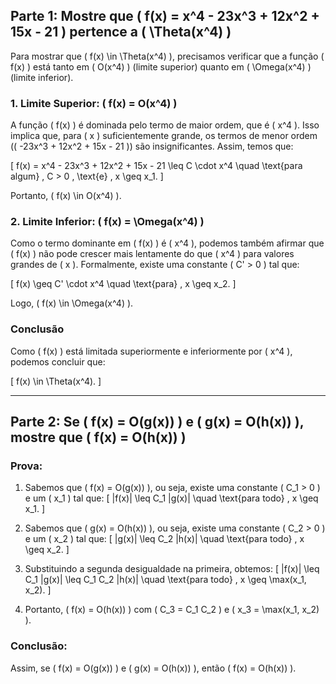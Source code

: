 ## Parte 1: Mostre que \( f(x) = x^4 - 23x^3 + 12x^2 + 15x - 21 \) pertence a \( \Theta(x^4) \)

Para mostrar que \( f(x) \in \Theta(x^4) \), precisamos verificar que a função \( f(x) \) está tanto em \( O(x^4) \) (limite superior) quanto em \( \Omega(x^4) \) (limite inferior).

### 1. Limite Superior: \( f(x) = O(x^4) \)

A função \( f(x) \) é dominada pelo termo de maior ordem, que é \( x^4 \). Isso implica que, para \( x \) suficientemente grande, os termos de menor ordem (\( -23x^3 + 12x^2 + 15x - 21 \)) são insignificantes. Assim, temos que:

\[
f(x) = x^4 - 23x^3 + 12x^2 + 15x - 21 \leq C \cdot x^4 \quad \text{para algum} \, C > 0 \, \text{e} \, x \geq x_1.
\]

Portanto, \( f(x) \in O(x^4) \).

### 2. Limite Inferior: \( f(x) = \Omega(x^4) \)

Como o termo dominante em \( f(x) \) é \( x^4 \), podemos também afirmar que \( f(x) \) não pode crescer mais lentamente do que \( x^4 \) para valores grandes de \( x \). Formalmente, existe uma constante \( C' > 0 \) tal que:

\[
f(x) \geq C' \cdot x^4 \quad \text{para} \, x \geq x_2.
\]

Logo, \( f(x) \in \Omega(x^4) \).

### Conclusão

Como \( f(x) \) está limitada superiormente e inferiormente por \( x^4 \), podemos concluir que:

\[
f(x) \in \Theta(x^4).
\]

---

## Parte 2: Se \( f(x) = O(g(x)) \) e \( g(x) = O(h(x)) \), mostre que \( f(x) = O(h(x)) \)

### Prova:

1. Sabemos que \( f(x) = O(g(x)) \), ou seja, existe uma constante \( C_1 > 0 \) e um \( x_1 \) tal que:
   \[
   |f(x)| \leq C_1 |g(x)| \quad \text{para todo} \, x \geq x_1.
   \]

2. Sabemos que \( g(x) = O(h(x)) \), ou seja, existe uma constante \( C_2 > 0 \) e um \( x_2 \) tal que:
   \[
   |g(x)| \leq C_2 |h(x)| \quad \text{para todo} \, x \geq x_2.
   \]

3. Substituindo a segunda desigualdade na primeira, obtemos:
   \[
   |f(x)| \leq C_1 |g(x)| \leq C_1 C_2 |h(x)| \quad \text{para todo} \, x \geq \max(x_1, x_2).
   \]

4. Portanto, \( f(x) = O(h(x)) \) com \( C_3 = C_1 C_2 \) e \( x_3 = \max(x_1, x_2) \).

### Conclusão:

Assim, se \( f(x) = O(g(x)) \) e \( g(x) = O(h(x)) \), então \( f(x) = O(h(x)) \).
